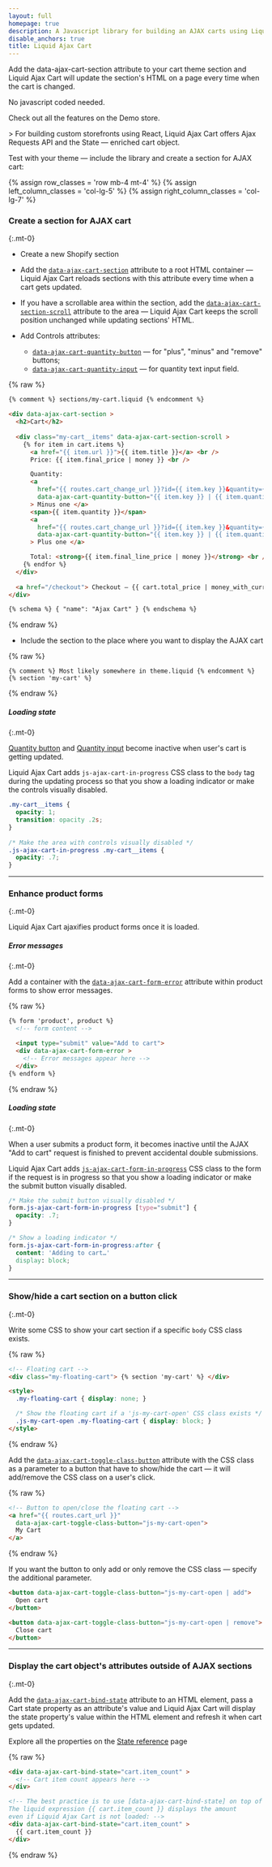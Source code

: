 ```yaml
---
layout: full
homepage: true
description: A Javascript library for building an AJAX carts using Liquid templates in Shopify
disable_anchors: true
title: Liquid Ajax Cart
---
```


<div class="row">
<div class="col-lg-8">
<p class="lead" markdown="1">
Add the data-ajax-cart-section attribute to your cart theme section and Liquid Ajax Cart will update the section's HTML on a page every time when the cart is changed.
</p>
<p class="lead" markdown="1">No javascript coded needed.</p
<p class="lead" markdown="1">Check out all the features on the Demo store.</p>
</div>
<div class="col-lg-4" markdown="1">
> For building custom storefronts using React, Liquid Ajax Cart offers Ajax Requests API and the State — enriched cart object.
</div>
</div>

<div class="row">
<div class="col-lg-8">
<p class="lead" markdown="1">
Test with your theme — include the library and create a section for AJAX cart:
</p>
</div>
</div>

{% assign row_classes = 'row mb-4 mt-4' %}
{% assign left_column_classes = 'col-lg-5' %}
{% assign right_column_classes = 'col-lg-7' %}


<div class="row">
<div class="{{ left_column_classes }}" markdown="1">
 
### Create a section for AJAX cart
{:.mt-0}
 
* Create a new Shopify section 

* Add the [`data-ajax-cart-section`](reference/data-ajax-cart-section) attribute to a root HTML container — Liquid Ajax Cart reloads sections with this attribute every time when a cart gets updated.

* If you have a scrollable area within the section, add the [`data-ajax-cart-section-scroll`](reference/data-ajax-cart-section-scroll) attribute to the area — Liquid Ajax Cart keeps the scroll position unchanged while updating sections' HTML.

* Add Controls attributes:

  * [`data-ajax-cart-quantity-button`](reference/data-ajax-cart-quantity-button) — for "plus", "minus" and "remove" buttons;
  * [`data-ajax-cart-quantity-input`](reference/data-ajax-cart-quantity-input) — for quantity text input field.
 
</div>
<div class="{{ right_column_classes }}" markdown="1">

{% raw %}
```html
{% comment %} sections/my-cart.liquid {% endcomment %}

<div data-ajax-cart-section >
  <h2>Cart</h2>
  
  <div class="my-cart__items" data-ajax-cart-section-scroll >
    {% for item in cart.items %}  
      <a href="{{ item.url }}">{{ item.title }}</a> <br />
      Price: {{ item.final_price | money }} <br />

      Quantity:
      <a 
        href="{{ routes.cart_change_url }}?id={{ item.key }}&quantity={{ item.quantity | minus: 1 }}" 
        data-ajax-cart-quantity-button="{{ item.key }} | {{ item.quantity | minus: 1 }}"
      > Minus one </a>
      <span>{{ item.quantity }}</span>
      <a 
        href="{{ routes.cart_change_url }}?id={{ item.key }}&quantity={{ item.quantity | plus: 1 }}" 
        data-ajax-cart-quantity-button="{{ item.key }} | {{ item.quantity | plus: 1 }}"
      > Plus one </a>

      Total: <strong>{{ item.final_line_price | money }}</strong> <br /> <br />  
    {% endfor %}
  </div>
  
  <a href="/checkout"> Checkout — {{ cart.total_price | money_with_currency }} </button>
</div>

{% schema %} { "name": "Ajax Cart" } {% endschema %}
```
{% endraw %}
  
</div>
</div>
 
<div class="{{ row_classes }}">
<div class="{{ left_column_classes }}" markdown="1">

* Include the section to the place where you want to display the AJAX cart

</div>
<div class="{{ right_column_classes }}" markdown="1">
 
{% raw %}
```liquid
{% comment %} Most likely somewhere in theme.liquid {% endcomment %}
{% section 'my-cart' %}
```
{% endraw %}

</div>
</div>

<div class="{{ row_classes }}">
<div class="{{ left_column_classes }}" markdown="1">

##### Loading state
{:.mt-0}

[Quantity button](reference/data-ajax-cart-quantity-button) and [Quantity input](reference/data-ajax-cart-quantity-input) become inactive when user's cart is getting updated. 
 
Liquid Ajax Cart adds `js-ajax-cart-in-progress` CSS class to the `body` tag during the updating process so that you show a loading indicator or make the controls visually disabled.
 
</div>
<div class="{{ right_column_classes }}" markdown="1">

```css
.my-cart__items { 
  opacity: 1;
  transition: opacity .2s;
}
 
/* Make the area with controls visually disabled */
.js-ajax-cart-in-progress .my-cart__items {
  opacity: .7;
}
```

</div>
</div>

---

<div class="{{ row_classes }}">
<div class="{{ left_column_classes }}" markdown="1">
 
### Enhance product forms
{:.mt-0}
 
Liquid Ajax Cart ajaxifies product forms once it is loaded.

</div>
</div>

<div class="{{ row_classes }}">
<div class="{{ left_column_classes }}" markdown="1">

##### Error messages
{:.mt-0}
 
Add a container with the [`data-ajax-cart-form-error`](reference/data-ajax-cart-form-error) attribute within product forms to show error messages.

</div>
<div class="{{ right_column_classes }}" markdown="1">
  
{% raw %}
```html
{% form 'product', product %}
  <!-- form content -->

  <input type="submit" value="Add to cart">
  <div data-ajax-cart-form-error > 
    <!-- Error messages appear here --> 
  </div>
{% endform %}
```
{% endraw %}
 
</div>
</div>

<div class="{{ row_classes }}">
<div class="{{ left_column_classes }}" markdown="1">

##### Loading state
{:.mt-0}
 
When a user submits a product form, it becomes inactive until the AJAX "Add to cart" request is finished to prevent accidental double submissions.
  
Liquid Ajax Cart adds [`js-ajax-cart-form-in-progress`](reference/js-ajax-cart-form-in-progress) CSS class to the form if the request is in progress so that you show a loading indicator or make the submit button visually disabled.
  
</div>
<div class="{{ right_column_classes }}" markdown="1">

```css
/* Make the submit button visually disabled */
form.js-ajax-cart-form-in-progress [type="submit"] {
  opacity: .7;  
}

/* Show a loading indicator */
form.js-ajax-cart-form-in-progress:after { 
  content: 'Adding to cart…'
  display: block; 
}
```
</div>
</div>

---

<div class="{{ row_classes }}">
<div class="{{ left_column_classes }}" markdown="1">

### Show/hide a cart section on a button click
{:.mt-0}

Write some CSS to show your cart section if a specific `body` CSS class exists.

</div>
<div class="{{ right_column_classes }}" markdown="1">

{% raw %}
```html
<!-- Floating cart -->
<div class="my-floating-cart"> {% section 'my-cart' %} </div>

<style>
  .my-floating-cart { display: none; }

  /* Show the floating cart if a 'js-my-cart-open' CSS class exists */
  .js-my-cart-open .my-floating-cart { display: block; }
</style>
```
{% endraw %}

</div>
</div>

<div class="{{ row_classes }}">
<div class="{{ left_column_classes }}" markdown="1">

Add the [`data-ajax-cart-toggle-class-button`](data-ajax-cart-toggle-class-button) attribute with the CSS class as a parameter to a button that have to show/hide the cart — it will add/remove the CSS class on a user's click.

</div>
<div class="{{ right_column_classes }}" markdown="1">

{% raw %}
```html
<!-- Button to open/close the floating cart -->
<a href="{{ routes.cart_url }}"
  data-ajax-cart-toggle-class-button="js-my-cart-open">
  My Cart
</a>
```
{% endraw %}

</div>
</div>

<div class="{{ row_classes }}">
<div class="{{ left_column_classes }}" markdown="1">

If you want the button to only add or only remove the CSS class — specify the additional parameter.

</div>
<div class="{{ right_column_classes }}" markdown="1">

```html
<button data-ajax-cart-toggle-class-button="js-my-cart-open | add">
  Open cart
</button>

<button data-ajax-cart-toggle-class-button="js-my-cart-open | remove">
  Close cart
</button>
```

</div>
</div>

---

<div class="{{ row_classes }}">
<div class="{{ left_column_classes }}" markdown="1">

### Display the cart object's attributes outside of AJAX sections
{:.mt-0}
 
Add the [`data-ajax-cart-bind-state`](reference/data-ajax-cart-bind-state) attribute to an HTML element, pass a Cart state property as an attribute's value and Liquid Ajax Cart will display the state property's value within the HTML element and refresh it when cart gets updated.

Explore all the properties on the [State reference](#) page

</div>
<div class="{{ right_column_classes }}" markdown="1">

{% raw %}
```html
<div data-ajax-cart-bind-state="cart.item_count" > 
  <!-- Cart item count appears here --> 
</div>

<!-- The best practice is to use [data-ajax-cart-bind-state] on top of Liquid expressions.
The liquid expression {{ cart.item_count }} displays the amount 
even if Liquid Ajax Cart is not loaded: -->
<div data-ajax-cart-bind-state="cart.item_count" >
  {{ cart.item_count }}
</div>
```
{% endraw %}

</div>
</div>
